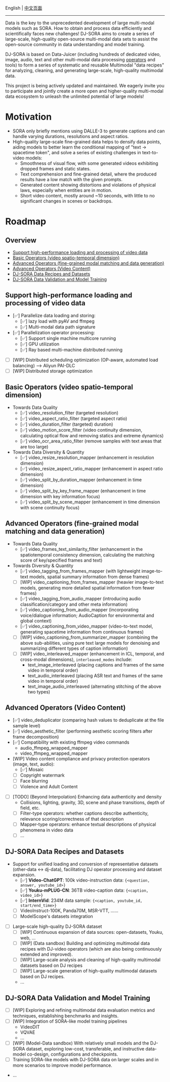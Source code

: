 English | [中文页面](DJ_SORA_ZH.md) 

---

Data is the key to the unprecedented development of large multi-modal models such as SORA. How to obtain and process data efficiently and scientifically faces new challenges! DJ-SORA aims to create a series of large-scale, high-quality open-source multi-modal data sets to assist the open-source community in data understanding and model training.

DJ-SORA is based on Data-Juicer (including hundreds of dedicated video, image, audio, text and other multi-modal data processing [operators](Operators_ZH.md) and tools) to form a series of systematic and reusable Multimodal "data recipes" for analyzing, cleaning, and generating large-scale, high-quality multimodal data.

This project is being actively updated and maintained. We eagerly invite you to participate and jointly create a more open and higher-quality multi-modal data ecosystem to unleash the unlimited potential of large models!

# Motivation
- SORA only briefly mentions using DALLE-3 to generate captions and can handle varying durations, resolutions and aspect ratios.
- High-quality large-scale fine-grained data helps to densify data points, aiding models to better learn the conditional mapping of "text -> spacetime token", and solve a series of existing challenges in text-to-video models:
  - Smoothness of visual flow, with some generated videos exhibiting dropped frames and static states.
  - Text comprehension and fine-grained detail, where the produced results have a low match with the given prompts.
  - Generated content showing distortions and violations of physical laws, especially when entities are in motion.
  - Short video content, mostly around ~10 seconds, with little to no significant changes in scenes or backdrops.

# Roadmap
## Overview
* [Support high-performance loading and processing of video data](#support-high-performance-loading-and-processing-of-video-data)
* [Basic Operators (video spatio-temporal dimension)](#basic-operators-video-spatio-temporal-dimension)
* [Advanced Operators (fine-grained modal matching and data generation)](#advanced-operators-fine-grained-modal-matching-and-data-generation)
* [Advanced Operators (Video Content)](#advanced-operators-video-content)
* [DJ-SORA Data Recipes and Datasets](#dj-sora-data-recipes-and-datasets)
* [DJ-SORA Data Validation and Model Training](#dj-sora-data-validation-and-model-training)


## Support high-performance loading and processing of video data
- [✅] Parallelize data loading and storing:
   - [✅] lazy load with pyAV and ffmpeg
   - [✅] Multi-modal data path signature
- [✅] Parallelization operator processing:
   - [✅] Support single machine multicore running
   - [✅] GPU utilization
   - [✅] Ray based multi-machine distributed running
- [ ] [WIP] Distributed scheduling optimization (OP-aware, automated load balancing) --> Aliyun PAI-DLC
- [ ] [WIP] Distributed storage optimization

## Basic Operators (video spatio-temporal dimension)
- Towards Data Quality
  - [✅] video_resolution_filter (targeted resolution)
  - [✅] video_aspect_ratio_filter (targeted aspect ratio)
  - [✅] video_duration_filter (targeted) duration)
  - [✅] video_motion_score_filter (video continuity dimension, calculating optical flow and removing statics and extreme dynamics)
  - [✅] video_ocr_area_ratio_filter (remove samples with text areas that are too large)
- Towards Data Diversity & Quantity
   - [✅] video_resize_resolution_mapper (enhancement in resolution dimension)
   - [✅] video_resize_aspect_ratio_mapper (enhancement in aspect ratio dimension)
   - [✅] video_split_by_duration_mapper (enhancement in time dimension)
  - [✅] video_split_by_key_frame_mapper (enhancement in time dimension with key information focus)
   - [✅] video_split_by_scene_mapper (enhancement in time dimension with scene continuity focus)

## Advanced Operators (fine-grained modal matching and data generation)
- Towards Data Quality
  - [✅] video_frames_text_similarity_filter (enhancement in the spatiotemporal consistency dimension, calculating the matching score of key/specified frames and text)
- Towards Diversity & Quantity
  - [✅] video_tagging_from_frames_mapper (with lightweight image-to-text models, spatial summary information from dense frames)
  - [ ] [WIP] video_captioning_from_frames_mapper (heavier image-to-text models, generating more detailed spatial information from fewer frames)
  - [✅] video_tagging_from_audio_mapper (introducing audio classification/category and other meta information)
  - [✅] video_captioning_from_audio_mapper (incorporating voice/dialogue information; AudioCaption for environmental and global context)
  - [✅] video_captioning_from_video_mapper (video-to-text model, generating spacetime information from continuous frames)
  - [ ] [WIP] video_captioning_from_summarizer_mapper (combining the above sub-abilities, using pure text large models for denoising and summarizing different types of caption information)
  - [ ] [WIP] video_interleaved_mapper (enhancement in ICL, temporal, and cross-modal dimensions), `interleaved_modes` include:
    - text_image_interleaved (placing captions and frames of the same video in temporal order)
    - text_audio_interleaved (placing ASR text and frames of the same video in temporal order)
    - text_image_audio_interleaved (alternating stitching of the above two types)
## Advanced Operators (Video Content)
- [✅] video_deduplicator (comparing hash values to deduplicate at the file sample level)
- [✅] video_aesthetic_filter (performing aesthetic scoring filters after frame decomposition)
- [✅] Compatibility with existing ffmpeg video commands
  - audio_ffmpeg_wrapped_mapper 
  - video_ffmpeg_wrapped_mapper
- [WIP] Video content compliance and privacy protection operators (image, text, audio):
  - [✅] Mosaic
  - [ ] Copyright watermark
  - [ ] Face blurring
  - [ ] Violence and Adult Content
- [ ] [TODO] (Beyond Interpolation) Enhancing data authenticity and density
  - Collisions, lighting, gravity, 3D, scene and phase transitions, depth of field, etc.
  - [ ] Filter-type operators: whether captions describe authenticity, relevance scoring/correctness of that description
  - [ ] Mapper-type operators: enhance textual descriptions of physical phenomena in video data
  - [ ] ...
## DJ-SORA Data Recipes and Datasets
- Support for unified loading and conversion of representative datasets (other-data <-> dj-data), facilitating DJ operator processing and dataset expansion.
  - [✅] **Video-ChatGPT**: 100k video-instruction data: `{<question, answer, youtube_id>}`
  - [✅] **Youku-mPLUG-CN**: 36TB video-caption data: `{<caption, video_id>}`
  - [✅] **InternVid**: 234M data sample: `{<caption, youtube_id, start/end_time>}`
  - [ ] VideoInstruct-100K, Panda70M, MSR-VTT, ......
  - [ ] ModelScope's datasets integration
- [ ] Large-scale high-quality DJ-SORA dataset
   - [ ] [WIP] Continuous expansion of data sources: open-datasets, Youku, web, ...
  - [ ] [WIP] (Data sandbox) Building and optimizing multimodal data recipes with DJ-video operators (which are also being continuously extended and improved).
  - [ ] [WIP] Large-scale analysis and cleaning of high-quality multimodal datasets based on DJ recipes
  - [ ] [WIP] Large-scale generation of high-quality multimodal datasets based on DJ recipes.
  - ...

## DJ-SORA Data Validation and Model Training
  - [ ] [WIP] Exploring and refining multimodal data evaluation metrics and techniques, establishing benchmarks and insights.
  - [ ] [WIP] Integration of SORA-like model training pipelines
    - VideoDIT
    - VQVAE
    - ...
  - [ ] [WIP] (Model-Data sandbox) With relatively small models and the DJ-SORA dataset, exploring low-cost, transferable, and instructive data-model co-design, configurations and checkpoints. 
  - [ ] Training SORA-like models with DJ-SORA data on  larger scales and in more scenarios to improve model performance.
  - ...

